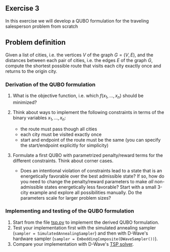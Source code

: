 ## Exercise 3

In this exercise we will develop a QUBO formulation for the traveling salesperson problem from scratch

## Problem definition

Given a list of cities, i.e. the vertices $V$ of the graph $G=(V,E)$, and the distances between each pair of cities, i.e. the edges $E$ of the graph $G$, compute the shortest possible route that visits each city exactly once and returns to the origin city.

### Derivation of the QUBO formulation 

1. What is the objective function, i.e. which $f(x_1, ...,x_n)$ should be minimized?

2. Think about ways to implement the following constraints in terms of the binary variables $x_1, ...,x_n$:
   - the route must pass though all cities
   - each city must be visited exactly once
   - start and endpoint of the route must be the same (you can specify the start/endpoint explicitly for simplicity)

3. Formulate a first QUBO with parametrized penalty/reward terms for the different constraints. Think about corner cases.
   - Does an intentional violation of constraints lead to a state that is an energetically favorable over the best admissible state? If so, how do you need to change the penalty/reward parameters to make *all* non-admissible states energetically less favorable? Start with a small 3-city example and explore all possibilities manually. Do the parameters scale for larger problem sizes? 

### Implementing and testing of the QUBO formulation

1. Start from the file [tsp.py](tsp.py) to implement the derived QUBO formulation.
2. Test your implementation first with the simulated annealing sampler (`sampler = SimulatedAnnealingSampler`) and then with D-Wave's hardware sampler (`sampler = EmbeddingComposite(DWaveSampler())`).
3. Compare your implementation with D-Wave's [TSP solver](https://docs.ocean.dwavesys.com/projects/dwave-networkx/en/latest/reference/algorithms/generated/dwave_networkx.algorithms.tsp.traveling_salesperson_qubo.html#dwave_networkx.algorithms.tsp.traveling_salesperson_qubo).
